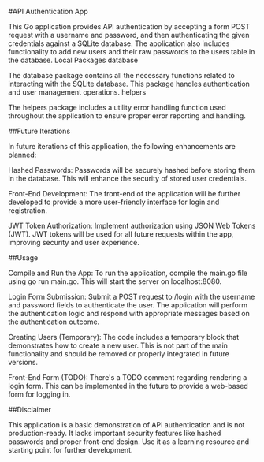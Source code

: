 #API Authentication App

This Go application provides API authentication by accepting a form POST request with a username and password, and then authenticating the given credentials against a SQLite database. The application also includes functionality to add new users and their raw passwords to the users table in the database.
Local Packages
database

The database package contains all the necessary functions related to interacting with the SQLite database. This package handles authentication and user management operations.
helpers

The helpers package includes a utility error handling function used throughout the application to ensure proper error reporting and handling.

##Future Iterations

  In future iterations of this application, the following enhancements are planned:

  Hashed Passwords: Passwords will be securely hashed before storing them in the database. This will enhance the security of stored user credentials.

  Front-End Development: The front-end of the application will be further developed to provide a more user-friendly interface for login and registration.

  JWT Token Authorization: Implement authorization using JSON Web Tokens (JWT). JWT tokens will be used for all future requests within the app, improving security and user experience.

##Usage

  Compile and Run the App: To run the application, compile the main.go file using go run main.go. This will start the server on localhost:8080.

  Login Form Submission: Submit a POST request to /login with the username and password fields to authenticate the user. The application will perform the authentication logic and respond with appropriate messages based on the authentication outcome.

  Creating Users (Temporary): The code includes a temporary block that demonstrates how to create a new user. This is not part of the main functionality and should be removed or properly integrated in future versions.

  Front-End Form (TODO): There's a TODO comment regarding rendering a login form. This can be implemented in the future to provide a web-based form for logging in.

##Disclaimer

  This application is a basic demonstration of API authentication and is not production-ready. It lacks important security features like hashed passwords and proper front-end design. Use it as a learning resource and starting point for further development.
